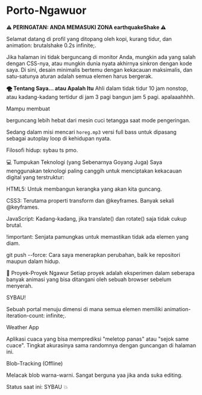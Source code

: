 # Porto-Ngawuor
**⚠️ PERINGATAN: ANDA MEMASUKI ZONA earthquakeShake ⚠️**

Selamat datang di profil yang ditopang oleh kopi, kurang tidur, dan animation: brutalshake 0.2s infinite;.

Jika halaman ini tidak berguncang di monitor Anda, mungkin ada yang salah dengan CSS-nya, atau mungkin dunia nyata akhirnya sinkron dengan kode saya. Di sini, desain minimalis bertemu dengan kekacauan maksimalis, dan satu-satunya aturan adalah semua elemen harus bergerak.

**🌪️ Tentang Saya... atau Apalah Itu**
Ahli dalam tidak tidur 10 jam nonstop, atau kadang-kadang tertidur di jam 3 pagi bangun jam 5 pagi. apalaaahhhh.

Mampu membuat <div> berguncang lebih hebat dari mesin cuci tetangga saat mode pengeringan.

Sedang dalam misi mencari ```horeg.mp3``` versi full bass untuk dipasang sebagai autoplay loop di kehidupan nyata.

Filosofi hidup: sybau ts pmo.

💻 Tumpukan Teknologi (yang Sebenarnya Goyang Juga)
Saya menggunakan teknologi paling canggih untuk menciptakan kekacauan digital yang terstruktur:

HTML5: Untuk membangun kerangka yang akan kita guncang.

CSS3: Terutama properti transform dan @keyframes. Banyak sekali @keyframes.

JavaScript: Kadang-kadang, jika translate() dan rotate() saja tidak cukup brutal.

!important: Senjata pamungkas untuk memastikan tidak ada elemen yang diam.

git push --force: Cara saya menerapkan perubahan, baik ke repositori maupun dalam hidup.

🚧 Proyek-Proyek Ngawur
Setiap proyek adalah eksperimen dalam seberapa banyak animasi yang bisa ditangani oleh sebuah browser sebelum menyerah.

SYBAU!

Sebuah portal menuju dimensi di mana semua elemen memiliki animation-iteration-count: infinite;.

Weather App

Aplikasi cuaca yang bisa memprediksi "meletop panas" atau "sejok same cuace". Tingkat akurasinya sama randomnya dengan guncangan di halaman ini.

Blob-Tracking (Offline)

Melacak blob warna-warni. Sangat berguna yaa jika anda suka editing.

Status saat ini: SYBAU 💥
